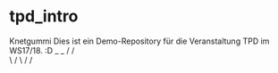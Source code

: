 # tpd_intro
Knetgummi
Dies ist ein Demo-Repository für die Veranstaltung TPD im WS17/18. 
:D
   _  _
  / \/ \
  \    /
   \  /
    \/